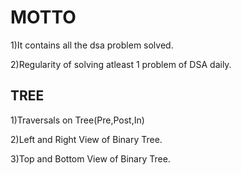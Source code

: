 # MOTTO

1)It contains all the dsa problem solved.


2)Regularity of solving atleast 1 problem of DSA daily.

## TREE
1)Traversals on Tree(Pre,Post,In)

2)Left and Right View of Binary Tree.

3)Top and Bottom View of Binary Tree.

